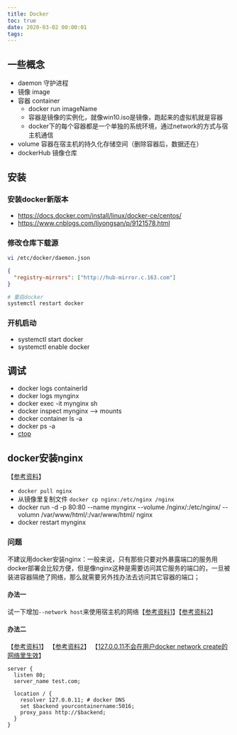 ```yaml
---
title: Docker
toc: true
date: 2020-03-02 00:00:01
tags:
---
```



## 一些概念
* daemon 守护进程
* 镜像 image
* 容器 container
  * docker run imageName
  * 容器是镜像的实例化，就像win10.iso是镜像，跑起来的虚拟机就是容器
  * docker下的每个容器都是一个单独的系统环境，通过network的方式与宿主机通信
* volume 容器在宿主机的持久化存储空间（删除容器后，数据还在）
* dockerHub 镜像仓库

## 安装
### 安装docker新版本
* https://docs.docker.com/install/linux/docker-ce/centos/
* https://www.cnblogs.com/liyongsan/p/9121578.html


### 修改仓库下载源
```sh
vi /etc/docker/daemon.json
```
```json
{
  "registry-mirrors": ["http://hub-mirror.c.163.com"]
}
```
```sh
# 重启docker
systemctl restart docker
```

### 开机启动
* systemctl start docker
* systemctl enable docker



## 调试
* docker logs containerId
* docker logs mynginx
* docker exec -it mynginx sh
* docker inspect mynginx  --> mounts
* docker container ls -a
* docker ps -a
* [ctop](https://github.com/bcicen/ctop)


## docker安装nginx
【[参考资料](https://www.ruanyifeng.com/blog/2018/02/nginx-docker.html)】
* `docker pull nginx`
* 从镜像里复制文件 `docker cp nginx:/etc/nginx /nginx`
* docker run -d -p 80:80 --name mynginx --volume /nginx/:/etc/nginx/ --volumn /var/www/html/:/var/www/html/ nginx
* docker restart mynginx


### 问题
不建议用docker安装nginx：一般来说，只有那些只要对外暴露端口的服务用docker部署会比较方便，但是像nginx这种是需要访问其它服务的端口的，一旦被装进容器隔绝了网络，那么就需要另外找办法去访问其它容器的端口；

#### 办法一
试一下增加`--network host`来使用宿主机的网络【[参考资料1](https://note.youdao.com/ynoteshare1/index.html?id=0d12819002db9df5127aa43b209f6f06&type=note)】【[参考资料2](https://docs.docker.com/network/network-tutorial-host/)】


#### 办法二
【[参考资料1](https://stackoverflow.com/questions/42720618/docker-nginx-stopped-emerg-11-host-not-found-in-upstream/52319161#52319161)】
【[参考资料2](https://stackoverflow.com/questions/35744650/docker-network-nginx-resolver)】
【[127.0.0.11不会在用户docker network create的网络里生效](https://github.com/moby/moby/issues/22652)】
```nginx
server {
  listen 80;
  server_name test.com;

  location / {
    resolver 127.0.0.11; # docker DNS
    set $backend yourcontainername:5016;
    proxy_pass http://$backend;
  }
}
```
